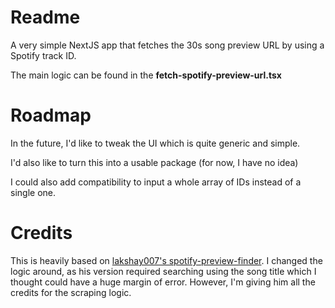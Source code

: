 # Readme
A very simple NextJS app that fetches the 30s song preview URL by using a Spotify track ID.

The main logic can be found in the **fetch-spotify-preview-url.tsx**

# Roadmap
In the future, I'd like to tweak the UI which is quite generic and simple.

I'd also like to turn this into a usable package (for now, I have no idea)

I could also add compatibility to input a whole array of IDs instead of a single one.

# Credits
This is heavily based on [lakshay007's spotify-preview-finder](https://github.com/lakshay007/spot).
I changed the logic around, as his version required searching using the song title which I thought could have a huge margin of error.
However, I'm giving him all the credits for the scraping logic.